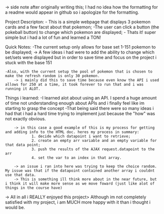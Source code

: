 -> side note after originally writing this; I had no idea how the formatting for a readme would appear in github so i apologize for the formatting. 

Project Descripton: 
    - This is a simple webpage that displays 3 pokemon cards and a few facst about that pokemon;
     -The user can click a button (the pokeball button) to change which pokemon are displayed;
     - Thats it! super simple but i had a lot of fun and learned a TON!

Quick Notes:
    -The current setup only allows for base set 1-151 pokemon to be displayed;
        -> A few ideas i had were to add the ability to change which set/sets were displayed but in order to save time and focus on the project i stuck with the base 151

    -Also, with the current setup the pool of pokemon that is chosen to make the refresh random is only 30 pokemon. 
        -> i mainly did this to save time because even know the API i used allows for 250 at a time, it took forever to run that and i was running it ALOT. 

Things i learned:
    -I learned alot about using an API. I spend a huge amount of time not understanding enough about APIs and i finally feel like im starting to grasp the concept
    -That being said there were so many ideas i had that i had a hard time trying to implement just because the "how" was not exactly obvious.
        
        -> in this case a good example of this is my process for getting and adding info to the HTML doc. heres my process in summary:
                1. decide which datapoint i want to retrieve;
                2. create an empty arr variable and an empty variable for that data point;
                3. push the results of the AJAX request.datapoint to the arr
                4. set the var to an index in that array.

        -> an issue i ran into here was trying to keep the choice random. My issue was that if the datapoint contained another array i couldnt use that data. 
        -> This is something ill think more about in the near future, but i think it will make more sense as we move foward (just like alot of things in the course have)

-> All in all i REALLY enjoyed this project> Although im not completely satisfied with my project, i am MUCH more happy with it than i thought i would be. 

